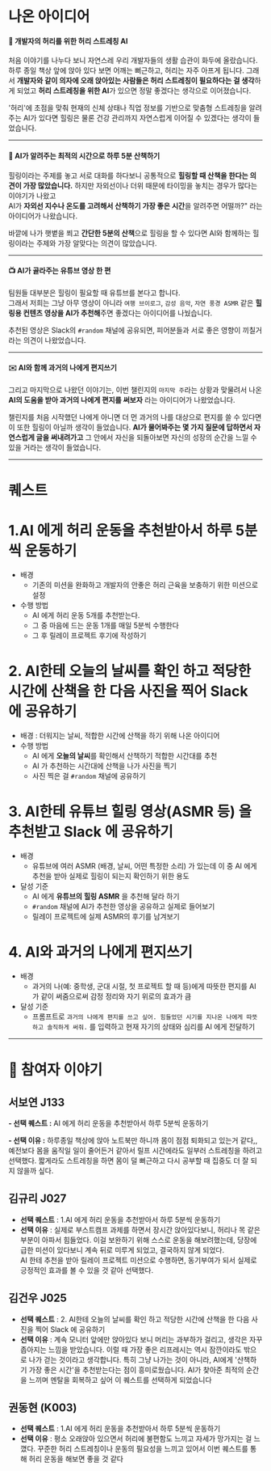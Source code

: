# 나온 아이디어

#### 🧘 개발자의 허리를 위한 허리 스트레칭 AI

처음 이야기를 나누다 보니 자연스레 우리 개발자들의 생활 습관이 화두에 올랐습니다. 하루 종일 책상 앞에 앉아 있다 보면 어깨는 뻐근하고, 허리는 자주 아프게 됩니다. 그래서 **개발자와 같이 의자에 오래 앉아있는 사람들은 허리 스트레칭이 필요하다는 걸 생각**하게 되었고 **허리 스트레칭을 위한 AI**가 있으면 정말 좋겠다는 생각으로 이어졌습니다.

'허리'에 초점을 맞춰 현재의 신체 상태나 직업 정보를 기반으로 맞춤형 스트레칭을 알려주는 AI가 있다면 힐링은 물론 건강 관리까지 자연스럽게 이어질 수 있겠다는 생각이 들었습니다.

---

#### 🚶 AI가 알려주는 최적의 시간으로 하루 5분 산책하기

힐링이라는 주제를 놓고 서로 대화를 하다보니 공통적으로 **힐링할 때 산책을 한다는 의견이 가장 많았습니다.**
하지만 자외선이나 더위 때문에 타이밍을 놓치는 경우가 많다는 이야기가 나왔고  
AI가 **자외선 지수나 온도를 고려해서 산책하기 가장 좋은 시간**을 알려주면 어떨까?" 라는 아이디어가 나왔습니다.

바깥에 나가 햇볕을 쬐고 **간단한 5분의 산책**으로 힐링을 할 수 있다면 AI와 함께하는 힐링이라는 주제와 가장 알맞다는 의견이 많았습니다.

---

#### 📺 AI가 골라주는 유튜브 영상 한 편

팀원들 대부분은 힐링이 필요할 때 유튜브를 본다고 합니다.  
그래서 저희는 그냥 아무 영상이 아니라 `여행 브이로그`, `감성 음악`, `자연 풍경 ASMR` 같은 **힐링용 컨텐츠 영상을 AI가 추천해**주면 좋겠다는 아이디어를 나눴습니다.

추천된 영상은 Slack의 `#random` 채널에 공유되면, 피어분들과 서로 좋은 영향이 끼칠거라는 의견이 나왔었습니다.

---

#### ✉️ AI와 함께 과거의 나에게 편지쓰기

그리고 마지막으로 나왔던 이야기는, 이번 챌린지의 `마지막 주`라는 상황과 맞물려서 나온 **AI의 도움을 받아 과거의 나에게 편지를 써보자** 라는 아이디어가 나왔었습니다.

챌린지를 처음 시작했던 나에게 아니면 더 먼 과거의 나를 대상으로 편지를 쓸 수 있다면 이 또한 힐링이 아닐까 생각이 들었습니다. **AI가 물어봐주는 몇 가지 질문에 답하면서 자연스럽게 글을 써내려가고** 그 안에서 자신을 되돌아보면 자신의 성장의 순간을 느낄 수 있을 거라는 생각이 들었습니다.

---

# 퀘스트

# 1.AI 에게 허리 운동을 추천받아서 하루 5분씩 운동하기

- 배경
  - 기존의 미션을 완화하고 개발자의 안좋은 허리 근육을 보충하기 위한 미션으로 설정
- 수행 방법
  - AI 에게 허리 운동 5개를 추천받는다.
  - 그 중 마음에 드는 운동 1개를 매일 5분씩 수행한다
  - 그 후 릴레이 프로젝트 후기에 작성하기

# 2. AI한테 오늘의 날씨를 확인 하고 적당한 시간에 산책을 한 다음 사진을 찍어 Slack 에 공유하기

- 배경 : 더워지는 날씨, 적합한 시간에 산책을 하기 위해 나온 아이디어
- 수행 방법
  - AI 에게 **오늘의 날씨**를 확인해서 산책하기 적합한 시간대를 추천
  - AI 가 추천하는 시간대에 산책을 나가 사진을 찍기
  - 사진 찍은 걸 `#random` 채널에 공유하기

# 3. AI한테 유튜브 힐링 영상(ASMR 등) 을 추천받고 Slack 에 공유하기

- 배경
  - 유튜브에 여러 ASMR (배경, 날씨, 어떤 특정한 소리) 가 있는데 이 중 AI 에게 추천을 받아 실제로 힐링이 되는지 확인하기 위한 용도
- 달성 기준
  - AI 에게 **유튜브의 힐링 ASMR** 을 추천해 달라 하기
  - `#random` 채널에 AI가 추천한 영상을 공유하고 실제로 들어보기
  - 릴레이 프로젝트에 실제 ASMR의 후기를 남겨보기

# 4. AI와 과거의 나에게 편지쓰기

- 배경
  - 과거의 나(예: 중학생, 군대 시절, 첫 프로젝트 할 때 등)에게 따뜻한 편지를 AI가 같이 써줌으로써 감정 정리와 자기 위로의 효과가 큼
- 달성 기준
  - 프롬프트로 `과거의 나에게 편지를 쓰고 싶어. 힘들었던 시기를 지나온 나에게 따뜻하고 솔직하게 써줘.` 를 입력하고 현재 자기의 상태와 심리를 AI 에게 전달하기

---

# 💬 참여자 이야기

## 서보연 J133

**- 선택 퀘스트 :** AI 에게 허리 운동을 추천받아서 하루 5분씩 운동하기

**- 선택 이유 :** 하루종일 책상에 앉아 노트북만 하니까 몸이 점점 퇴화되고 있는거 같다,, 예전보다 몸을 움직일 일이 줄어든거 같아서 릴프 시간에라도 일부러 스트레칭을 하려고 선택했다. 짧게라도 스트레칭을 하면 몸이 덜 뻐근하고 다시 공부할 때 집중도 더 잘 되지 않을까 싶다.

## 김규리 J027

- **선택 퀘스트** : 1.AI 에게 허리 운동을 추천받아서 하루 5분씩 운동하기
- **선택 이유** : 실제로 부스트캠프 과제를 하면서 장시간 앉아있다보니, 허리나 목 같은 부분이 아파서 힘들었다. 이걸 보완하기 위해 스스로 운동을 해보려했는데, 당장에 급한 미션이 있다보니 계속 뒤로 미루게 되었고, 결국하지 않게 되었다. <br />
  AI 한테 추천을 받아 릴레이 프로젝트 미션으로 수행하면, 동기부여가 되서 실제로 긍정적인 효과를 볼 수 있을 것 같아 선택했다.

## 김건우 J025

- **선택 퀘스트** : 2. AI한테 오늘의 날씨를 확인 하고 적당한 시간에 산책을 한 다음 사진을 찍어 Slack 에 공유하기
- **선택 이유** : 계속 모니터 앞에만 앉아있다 보니 머리는 과부하가 걸리고, 생각은 자꾸 좁아지는 느낌을 받았습니다. 이럴 때 가장 좋은 리프레시는 역시 잠깐이라도 밖으로 나가 걷는 것이라고 생각합니다. 특히 그냥 나가는 것이 아니라, AI에게 '산책하기 가장 좋은 시간'을 추천받는다는 점이 흥미로웠습니다. AI가 찾아준 최적의 순간을 느끼며 멘탈을 회복하고 싶어 이 퀘스트를 선택하게 되었습니다

## 권동현 (K003)

- **선택 퀘스트** : 1.AI 에게 허리 운동을 추천받아서 하루 5분씩 운동하기
- **선택 이유** : 평소 오래앉아 있으면서 허리에 불편함도 느끼고 자세가 망가지는 걸 느꼈다. 꾸준한 허리 스트레칭이나 운동의 필요성을 느끼고 있어서 이번 퀘스트를 통해 허리 운동을 해보면 좋을 것 같다

